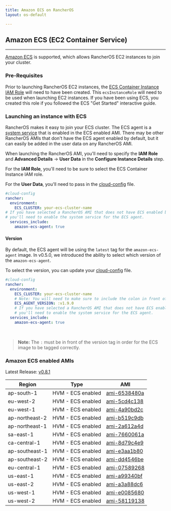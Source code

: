 ```yaml
---
title: Amazon ECS on RancherOS
layout: os-default

---
```


## Amazon ECS (EC2 Container Service)
---

[Amazon ECS](https://aws.amazon.com/ecs/) is supported, which allows RancherOS EC2 instances to join your cluster.

### Pre-Requisites

Prior to launching RancherOS EC2 instances, the [ECS Container Instance IAM Role](http://docs.aws.amazon.com/AmazonECS/latest/developerguide/instance_IAM_role.html) will need to have been created. This `ecsInstanceRole` will need to be used when launching EC2 instances. If you have been using ECS, you created this role if you followed the ECS "Get Started" interactive guide.

### Launching an instance with ECS

RancherOS makes it easy to join your ECS cluster. The ECS agent is a [system service]({{site.baseurl}}/os/system-services/adding-system-services/) that is enabled in the ECS enabled AMI. There may be other RancherOS AMIs that don't have the ECS agent enabled by default, but it can easily be added in the user data on any RancherOS AMI.

When launching the RancherOS AMI, you'll need to specify the **IAM Role** and **Advanced Details** -> **User Data** in the **Configure Instance Details** step.

For the **IAM Role**, you'll need to be sure to select the ECS Container Instance IAM role.

For the **User Data**, you'll need to pass in the [cloud-config]({{site.baseurl}}/os/configuration/#cloud-config) file.

```yaml
#cloud-config
rancher:
  environment:
    ECS_CLUSTER: your-ecs-cluster-name
# If you have selected a RancherOS AMI that does not have ECS enabled by default,
# you'll need to enable the system service for the ECS agent.
  services_include:
    amazon-ecs-agent: true
```

#### Version

By default, the ECS agent will be using the `latest` tag for the `amazon-ecs-agent` image. In v0.5.0, we introduced the ability to select which version of the `amazon-ecs-agent`.

To select the version, you can update your [cloud-config]({{site.baseurl}}/os/configuration/#cloud-config) file.

```yaml
#cloud-config
rancher:
  environment:
    ECS_CLUSTER: your-ecs-cluster-name
    # Note: You will need to make sure to include the colon in front of the version.
    ECS_AGENT_VERSION: :v1.9.0
    # If you have selected a RancherOS AMI that does not have ECS enabled by default,
    # you'll need to enable the system service for the ECS agent.
  services_include:
    amazon-ecs-agent: true
```

<br>

> **Note:** The `:` must be in front of the version tag in order for the ECS image to be tagged correctly.

### Amazon ECS enabled AMIs

Latest Release: [v0.8.1](https://github.com/rancher/os/releases/tag/v0.8.1)

Region | Type | AMI
---|--- | ---
ap-south-1 | HVM - ECS enabled | [ami-6538480a](https://ap-south-1.console.aws.amazon.com/ec2/home?region=ap-south-1#launchInstanceWizard:ami=ami-6538480a)
eu-west-2 | HVM - ECS enabled | [ami-5cd4c138](https://eu-west-2.console.aws.amazon.com/ec2/home?region=eu-west-2#launchInstanceWizard:ami=ami-5cd4c138)
eu-west-1 | HVM - ECS enabled | [ami-4a90bd2c](https://eu-west-1.console.aws.amazon.com/ec2/home?region=eu-west-1#launchInstanceWizard:ami=ami-4a90bd2c)
ap-northeast-2 | HVM - ECS enabled | [ami-b519c9db](https://ap-northeast-2.console.aws.amazon.com/ec2/home?region=ap-northeast-2#launchInstanceWizard:ami=ami-b519c9db)
ap-northeast-1 | HVM - ECS enabled | [ami-2a612a4d](https://ap-northeast-1.console.aws.amazon.com/ec2/home?region=ap-northeast-1#launchInstanceWizard:ami=ami-2a612a4d)
sa-east-1 | HVM - ECS enabled | [ami-7660061a](https://sa-east-1.console.aws.amazon.com/ec2/home?region=sa-east-1#launchInstanceWizard:ami=ami-7660061a)
ca-central-1 | HVM - ECS enabled | [ami-8d79c4e9](https://ca-central-1.console.aws.amazon.com/ec2/home?region=ca-central-1#launchInstanceWizard:ami=ami-8d79c4e9)
ap-southeast-1 | HVM - ECS enabled | [ami-e3aa1b80](https://ap-southeast-1.console.aws.amazon.com/ec2/home?region=ap-southeast-1#launchInstanceWizard:ami=ami-e3aa1b80)
ap-southeast-2 | HVM - ECS enabled | [ami-dd4546be](https://ap-southeast-2.console.aws.amazon.com/ec2/home?region=ap-southeast-2#launchInstanceWizard:ami=ami-dd4546be)
eu-central-1 | HVM - ECS enabled | [ami-07589268](https://eu-central-1.console.aws.amazon.com/ec2/home?region=eu-central-1#launchInstanceWizard:ami=ami-07589268)
us-east-1 | HVM - ECS enabled | [ami-a99340bf](https://us-east-1.console.aws.amazon.com/ec2/home?region=us-east-1#launchInstanceWizard:ami=ami-a99340bf)
us-east-2 | HVM - ECS enabled | [ami-a3a88dc6](https://us-east-2.console.aws.amazon.com/ec2/home?region=us-east-2#launchInstanceWizard:ami=ami-a3a88dc6)
us-west-1 | HVM - ECS enabled | [ami-e0085680](https://us-west-1.console.aws.amazon.com/ec2/home?region=us-west-1#launchInstanceWizard:ami=ami-e0085680)
us-west-2 | HVM - ECS enabled | [ami-58119138](https://us-west-2.console.aws.amazon.com/ec2/home?region=us-west-2#launchInstanceWizard:ami=ami-58119138)
